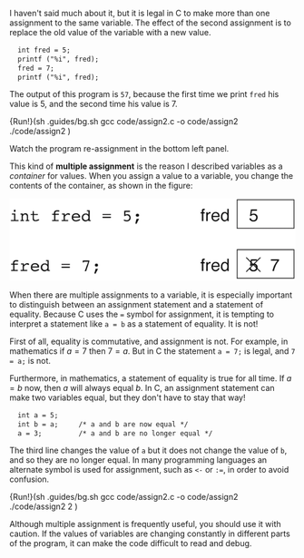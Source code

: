 I haven't said much about it, but it is legal in C to make more than one assignment to the same variable.  The effect of the second assignment is to replace the old value of the variable with a new value.

```code
  int fred = 5;
  printf ("%i", fred);
  fred = 7;
  printf ("%i", fred);
```
The output of this program is `57`, because the first time we print `fred` his value is 5, and the second time his value is 7.

{Run!}(sh .guides/bg.sh gcc code/assign2.c -o code/assign2 ./code/assign2 )

Watch the program re-assignment in the bottom left panel.

This kind of **multiple assignment** is the reason I described variables as a *container* for values.  When you assign a value to a variable, you change the contents of the container, as shown in the figure:

![](figs/assign2.png)


When there are multiple assignments to a variable, it is especially important to distinguish between an assignment statement and a statement of equality.  Because C uses the `=` symbol for assignment, it is tempting to interpret a statement like `a = b` as a statement of equality.  It is not!

First of all, equality is commutative, and assignment is not. For example, in mathematics if $a = 7$ then $7 = a$.  But in C the statement `a = 7;` is legal, and `7 = a;` is not.

Furthermore, in mathematics, a statement of equality is true for all time.  If $a = b$ now, then $a$ will always equal $b$. In C, an assignment statement can make two variables equal, but they don't have to stay that way!

```code
  int a = 5;
  int b = a;     /* a and b are now equal */
  a = 3;         /* a and b are no longer equal */
```
The third line changes the value of `a` but it does not change the value of `b`, and so they are no longer equal. In many programming languages an alternate symbol is used for assignment, such as `<-` or `:=`, in order to avoid confusion.

{Run!}(sh .guides/bg.sh gcc code/assign2.c -o code/assign2 ./code/assign2 2 )

Although multiple assignment is frequently useful, you should use it with caution.  If the values of variables are changing constantly in different parts of the program, it can make the code difficult to read and debug.